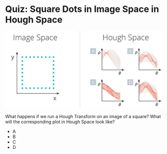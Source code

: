 # Quiz: Square Dots in Image Space in Hough Space

![square-dots-image-hough-space.jpg](../../images/square-dots-image-hough-space.jpg)

What happens if we run a Hough Transform on an image of a square? What will the corresponding plot in Hough Space look like?

- A
- B
- C
- D
